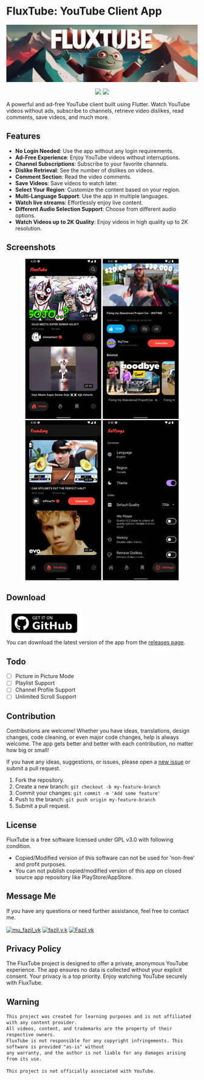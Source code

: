 # FluxTube: YouTube Client App

![FluxTube](doc/banner.jpg)

<p align="center">
<a href="https://github.com/mu-fazil-vk/FluxTube/releases" alt="GitHub release"><img src="https://img.shields.io/github/release/mu-fazil-vk/FluxTube.svg" ></a>
<a href="https://www.gnu.org/licenses/agpl-3.0.en.html" alt="GitHub release"><img src="https://shields.io/badge/License-AGPL%20v3-blue.svg" ></a>
</p>

A powerful and ad-free YouTube client built using Flutter. Watch YouTube videos without ads, subscribe to channels, retrieve video dislikes, read comments, save videos, and much more.

## Features

- **No Login Needed**: Use the app without any login requirements.
- **Ad-Free Experience**: Enjoy YouTube videos without interruptions.
- **Channel Subscriptions**: Subscribe to your favorite channels.
- **Dislike Retrieval**: See the number of dislikes on videos.
- **Comment Section**: Read the video comments.
- **Save Videos**: Save videos to watch later.
- **Select Your Region**: Customize the content based on your region.
- **Multi-Language Support**: Use the app in multiple languages.
- **Watch live streams**: Effortlessly enjoy live content.
- **Different Audio Selection Support**: Choose from different audio options.
- **Watch Videos up to 2K Quality**: Enjoy videos in high quality up to 2K resolution.

## Screenshots

<p align="center">
  <img src="doc/home.png" alt="FluxTube Home" width="200">
  <img src="doc/watch.png" alt="FluxTube Watch" width="200">
  <img src="doc/trending.png" alt="FluxTube Trending" width="200">
  <img src="doc/settings.png" alt="FluxTube settings" width="200">
</p>

## Download

<a href='https://github.com/mu-fazil-vk/FluxTube/releases'><img alt='Get it on GitHub' src='doc/get-it-on-gb.png' width="200"/></a><br>
You can download the latest version of the app from the [releases page](https://github.com/mu-fazil-vk/FluxTube/releases).

## Todo

- [ ] Picture in Picture Mode
- [ ] Playlist Support
- [ ] Channel Profile Support
- [ ] Unlimited Scroll Support

## Contribution

Contributions are welcome! Whether you have ideas, translations, design changes, code cleaning, or even major code changes, help is always welcome. The app gets better and better with each contribution, no matter how big or small!

If you have any ideas, suggestions, or issues, please open a [new issue](https://github.com/mu-fazil-vk/FluxTube/issues) or submit a pull request.

1. Fork the repository.
2. Create a new branch: `git checkout -b my-feature-branch`
3. Commit your changes: `git commit -m 'Add some feature'`
4. Push to the branch: `git push origin my-feature-branch`
5. Submit a pull request.

## License

FluxTube is a free software licensed under GPL v3.0 with following condition.

- Copied/Modified version of this software can not be used for 'non-free' and profit purposes.
- You can not publish copied/modified version of this app on closed source app repository
  like PlayStore/AppStore.


## Message Me

If you have any questions or need further assistance, feel free to contact me.
<p align="left">
<a href="https://t.me/fazilvk" target="blank"><img align="center" src="https://www.freepnglogos.com/uploads/telegram-png/telegram-software-wikipedia-2.png" alt="mu_fazil_vk" height="40" width="40" /></a>   
<a href="https://instagram.com/fazil.v.k" target="blank"><img align="center" src="https://www.freepnglogos.com/uploads/instagram-logo-png-transparent-0.png" alt="fazil.v.k" height="54" width="54" /></a>
<a href="mailto:fazilvk6@gmail.com" target="blank"><img align="center" src="https://www.freepnglogos.com/uploads/logo-gmail-png/logo-gmail-png-for-gmail-email-client-mac-app-store-16.png" alt="Fazil vk" height="40" width="40" /></a>


## Privacy Policy

The FluxTube project is designed to offer a private, anonymous YouTube experience. The app ensures no data is collected without your explicit consent. Your privacy is a top priority. Enjoy watching YouTube securely with FluxTube.

## Warning

```
This project was created for learning purposes and is not affiliated with any content provider. 
All videos, content, and trademarks are the property of their respective owners. 
FluxTube is not responsible for any copyright infringements. This software is provided "as-is" without 
any warranty, and the author is not liable for any damages arising from its use.

This project is not officially associated with YouTube. 
```
